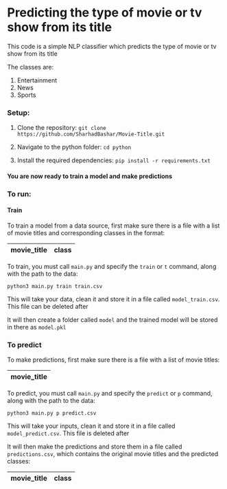 # Predicting the type of movie or tv show from its title

This code is a simple NLP classifier which predicts the type of movie or tv show from its title

The classes are:
1. Entertainment
2. News
3. Sports

### Setup:
1. Clone the repository:
`git clone https://github.com/SharhadBashar/Movie-Title.git`

2. Navigate to the python folder:
`cd python`

3. Install the required dependencies:
`pip install -r requirements.txt`

#### You are now ready to train a model and make predictions

### To run:
#### Train
To train a model from a data source, first make sure there is a file with a list of movie titles and corresponding classes in the format:

movie_title | class
------------|------

To train, you must call `main.py` and specify the `train` or `t` command, along with the path to the data:
```
python3 main.py train train.csv
```

This will take your data, clean it and store it in a file called `model_train.csv`. This file can be deleted after

It will then create a folder called `model` and the trained model will be stored in there as `model.pkl`

### To predict
To make predictions, first make sure there is a file with a list of movie titles:

movie_title |
------------|

To predict, you must call `main.py` and specify the `predict` or `p` command, along with the path to the data:
```
python3 main.py p predict.csv
```

This will take your inputs, clean it and store it in a file called `model_predict.csv`. This file is deleted after

It will then make the predictions and store them in a file called `predictions.csv`, which contains the original movie titles and the predicted classes:

movie_title | class
------------|-----
